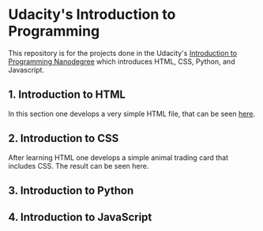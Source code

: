 # Udacity's Introduction to Programming

This repository is for the projects done in the Udacity's [Introduction to Programming Nanodegree](https://www.udacity.com/course/intro-to-programming-nanodegree--nd000) which introduces HTML, CSS, Python, and Javascript.


## 1. Introduction to HTML
In this section one develops a very simple HTML file, that can be seen [here](https://github.com/pfrazao/Udacity-Introduction-to-Programming/blob/main/01%20HTML/my_notes.html).    


## 2. Introduction to CSS
After learning HTML one develops a simple animal trading card that includes CSS. The result can be seen here.


## 3. Introduction to Python


## 4. Introduction to JavaScript
